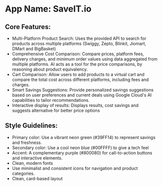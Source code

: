 # **App Name**: SaveIT.io

## Core Features:

- Multi-Platform Product Search: Uses the provided API to search for products across multiple platforms (Swiggy, Zepto, Blinkit, Jiomart, DMart and BigBasket)
- Comprehensive Cost Comparison: Compare prices, platform fees, delivery charges, and minimum order values using data aggregated from multiple platforms. AI acts as a tool for the price comparisons, by reasoning about product equivalency.
- Cart Comparison: Allow users to add products to a virtual cart and compare the total cost across different platforms, including fees and charges.
- Smart Savings Suggestions: Provide personalized savings suggestions based on user preferences and current deals using Google Cloud's AI capabilities to tailor recommendations.
- Interactive display of results: Displays results, cost savings and suggests alternative for better price options

## Style Guidelines:

- Primary color: Use a vibrant neon green (#39FF14) to represent savings and freshness.
- Secondary color: Use a cool neon blue (#00FFFF) to give a tech feel
- Accent: A complementary purple (#800080) for call-to-action buttons and interactive elements.
- Clean, modern fonts
- Use minimalist and consistent icons for navigation and product categories.
- Clean, card-based layout